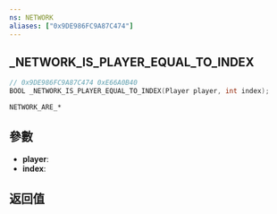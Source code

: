 ```yaml
---
ns: NETWORK
aliases: ["0x9DE986FC9A87C474"]
---
```

## _NETWORK_IS_PLAYER_EQUAL_TO_INDEX

```c
// 0x9DE986FC9A87C474 0xE66A0B40
BOOL _NETWORK_IS_PLAYER_EQUAL_TO_INDEX(Player player, int index);
```

```
NETWORK_ARE_*  
```

## 參數
* **player**: 
* **index**: 

## 返回值
